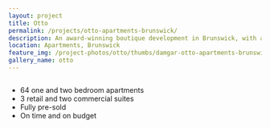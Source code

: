 ```yaml
---
layout: project
title: Otto
permalink: /projects/otto-apartments-brunswick/
description: An award-winning boutique development in Brunswick, with a focus on sustainability.
location: Apartments, Brunswick
feature_img: /project-photos/otto/thumbs/damgar-otto-apartments-brunswick-thumb.jpg
gallery_name: otto
---
```


<div class="row project-detail-content">
  <div class="small-11 medium-10 medium-offset-1 columns">
    <div class="row">
      <div class="medium-5 columns">
        <div class="column">
          <ul class="project-detail-key-points">
            <li>64 one and two bedroom apartments</li>
            <li>3 retail and two commercial suites</li>
            <li>Fully pre-sold</li>
            <li>On time and on budget</li>
          </ul>
        </div>
      </div>
      <!-- <div class="medium-5 columns float-left">
        <div class="column">
          <p>TODO Damgar Property Group is at the forefront of small to medium residential and commercial property development in inner Melbourne. We are a boutique developer which means that all of our developments have our complete focus from beginning to end.</p>
          <p>During our 30 years in the Property Development business we have carefully fostered strong relationships with key industry partners including Architects, Engineers and Planning Consultants.</p>
        </div>
      </div> -->
    </div>
  </div>
</div>

